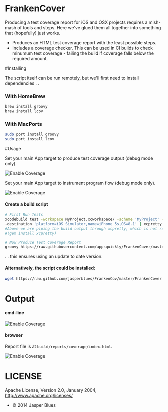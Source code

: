 # FrankenCover

Producing a test coverage report for iOS and OSX projects requires a mish-mash of tools and steps. Here we've glued them all together into something that (hopefully) just works. 

* Produces an HTML test coverage report with the least possible steps. 
* Includes a coverage checker. This can be used in CI builds to check minumum test coverage - failing the build if coverage falls below the required amount. 
 
#Installing

The script itself can be run remotely, but we'll first need to install dependencies .  .

### With HomeBrew

```sh
brew install groovy
brew install lcov
```

### With MacPorts

```sh
sudo port install groovy
sudo port install lcov
```

#Usage

Set your main App target to produce test coverage output (debug mode only). 

![Enable Coverage](https://raw.github.com/jasperblues/FrankenCover/master/sample_output/Coverage.png)

Set your main App target to instrument program flow (debug mode only). 

![Enable Coverage](https://raw.github.com/jasperblues/FrankenCover/master/sample_output/Instrument.png)

#### Create a build script

```sh
# First Run Tests
xcodebuild test -workspace MyProject.xcworkspace/ -scheme 'MyProject' -configuration Debug \
-destination 'platform=iOS Simulator,name=iPhone 5s,OS=8.1' | xcpretty -c --report junit
#Above we are piping the build output through xcpretty, which is not required, but very nice. 
#(gem install xcpretty)

# Now Produce Test Coverage Report
groovy https://raw.githubusercontent.com/appsquickly/FrankenCover/master/FrankenCover -s Kombie/Classes -o build/reports -r 0
```

. . this ensures using an update to date version. 

#### Alternatively, the script could be installed:

```sh
wget https://raw.github.com/jasperblues/FrankenCov/master/FrankenCover && chmod +x FrankenCov
```

# Output

#### cmd-line

![Enable Coverage](https://raw.github.com/jasperblues/FrankenCover/master/sample_output/output.png)

#### browser

Report file is at `build/reports/coverage/index.html`.

![Enable Coverage](https://raw.github.com/jasperblues/FrankenCover/master/sample_output/report.png)


# LICENSE

Apache License, Version 2.0, January 2004, http://www.apache.org/licenses/

* © 2014 Jasper Blues

